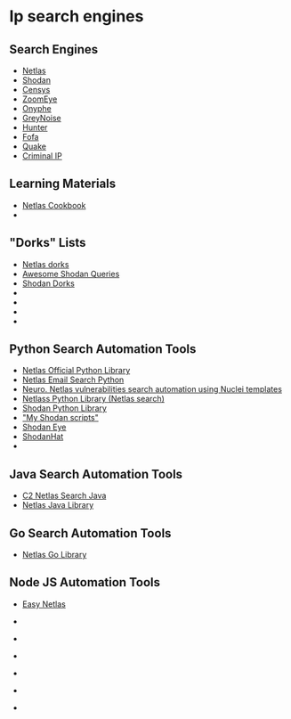 


# Ip search engines



## Search Engines

* [Netlas](https://app.netlas.io/) 
* [Shodan](https://www.shodan.io/) 
* [Censys](https://search.censys.io/) 
* [ZoomEye](https://www.zoomeye.org/) 
* [Onyphe](https://www.onyphe.io/) 
* [GreyNoise](https://viz.greynoise.io/) 
* [Hunter](https://hunter.how/) 
* [Fofa](https://en.fofa.info/)
* [Quake](https://quake.360.net/quake/#/index) 
* [Criminal IP](https://www.criminalip.io/) 






## Learning Materials

* [Netlas Cookbook](https://github.com/netlas-io/netlas-cookbook)
* []()







## "Dorks" Lists


* [Netlas dorks](https://github.com/netlas-io/netlas-dorks)
* [Awesome Shodan Queries](https://github.com/jakejarvis/awesome-shodan-queries)
* [Shodan Dorks](https://github.com/lothos612/shodan)
* []()
* []()
* []()
* []()

## Python Search Automation Tools

* [Netlas Official Python Library](https://github.com/netlas-io/netlas-python)
* [Netlas Email Search Python](https://github.com/soxoj/netlas-email-search)
* [Neuro. Netlas vulnerabilities search automation using Nuclei templates](https://github.com/humblelad/neuro)
* [Netlass Python Library (Netlas search)](https://github.com/rly0nheart/netlasso)
* [Shodan Python Library](https://github.com/achillean/shodan-python)
* ["My Shodan scripts"](https://github.com/random-robbie/My-Shodan-Scripts)
* [Shodan Eye](https://github.com/BullsEye0/shodan-eye)
* [ShodanHat](https://github.com/HatBashBR/ShodanHat)
* []()









## Java Search Automation Tools

* [C2 Netlas Search Java](https://github.com/michael2to3/c2-search-netlas)
* [Netlas Java Library](https://github.com/michael2to3/netlas-java)




## Go Search Automation Tools

* [Netlas Go Library](https://github.com/mmpx12/netlas-go)


## Node JS Automation Tools

* [Easy Netlas](https://github.com/I2rys/easy-netlas)




* []()
* []()



* []()
* []()



* []()
* []()










